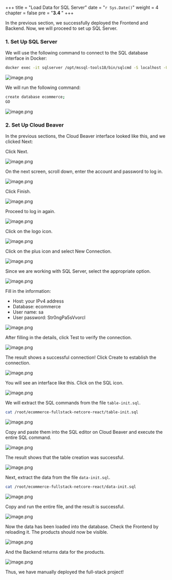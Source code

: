 +++
title = "Load Data for SQL Server"
date = "`r Sys.Date()`" 
weight = 4
chapter = false
pre = "<b>3.4 </b>"
+++

In the previous section, we successfully deployed the Frontend and Backend. Now, we will proceed to set up SQL Server.

### 1. Set Up SQL Server

We will use the following command to connect to the SQL database interface in Docker:

```bash
docker exec -it sqlserver /opt/mssql-tools18/bin/sqlcmd -S localhost -U sa -P Str0ngPa5sVvorcl -C
```

![image.png](/images/3-implementproject/3.4-sqlserver/image.png?featherlight=false&width=60pc)

We will run the following command:

```bash
create database ecommerce;
GO
```

![image.png](/images/3-implementproject/3.4-sqlserver/image1.png?featherlight=false&width=60pc)


### 2. Set Up Cloud Beaver

In the previous sections, the Cloud Beaver interface looked like this, and we clicked Next:

Click Next.

![image.png](/images/3-implementproject/3.4-sqlserver/image2.png?featherlight=false&width=60pc)


On the next screen, scroll down, enter the account and password to log in.

![image.png](/images/3-implementproject/3.4-sqlserver/image3.png?featherlight=false&width=60pc)


Click Finish.

![image.png](/images/3-implementproject/3.4-sqlserver/image4.png?featherlight=false&width=60pc)


Proceed to log in again.

![image.png](/images/3-implementproject/3.4-sqlserver/image5.png?featherlight=false&width=60pc)


Click on the logo icon.

![image.png](/images/3-implementproject/3.4-sqlserver/image6.png?featherlight=false&width=60pc)


Click on the plus icon and select New Connection.

![image.png](/images/3-implementproject/3.4-sqlserver/image7.png?featherlight=false&width=60pc)


Since we are working with SQL Server, select the appropriate option.

![image.png](/images/3-implementproject/3.4-sqlserver/image8.png?featherlight=false&width=60pc)


Fill in the information:

- Host: your IPv4 address
- Database: ecommerce
- User name: sa
- User password: Str0ngPa5sVvorcl

![image.png](/images/3-implementproject/3.4-sqlserver/image9.png?featherlight=false&width=60pc)


After filling in the details, click Test to verify the connection.

![image.png](/images/3-implementproject/3.4-sqlserver/image10.png?featherlight=false&width=60pc)


The result shows a successful connection! Click Create to establish the connection.

![image.png](/images/3-implementproject/3.4-sqlserver/image11.png?featherlight=false&width=60pc)


You will see an interface like this. Click on the SQL icon.

![image.png](/images/3-implementproject/3.4-sqlserver/image12.png?featherlight=false&width=60pc)


We will extract the SQL commands from the file `table-init.sql`.

```bash
cat /root/ecommerce-fullstack-netcore-react/table-init.sql
```

![image.png](/images/3-implementproject/3.4-sqlserver/image13.png?featherlight=false&width=60pc)


Copy and paste them into the SQL editor on Cloud Beaver and execute the entire SQL command.

![image.png](/images/3-implementproject/3.4-sqlserver/image14.png?featherlight=false&width=60pc)

The result shows that the table creation was successful.

![image.png](/images/3-implementproject/3.4-sqlserver/image15.png?featherlight=false&width=60pc)

Next, extract the data from the file `data-init.sql`.

```bash
cat /root/ecommerce-fullstack-netcore-react/data-init.sql
```

![image.png](/images/3-implementproject/3.4-sqlserver/image16.png?featherlight=false&width=60pc)


Copy and run the entire file, and the result is successful.

![image.png](/images/3-implementproject/3.4-sqlserver/image17.png?featherlight=false&width=60pc)


Now the data has been loaded into the database. Check the Frontend by reloading it. The products should now be visible.

![image.png](/images/3-implementproject/3.4-sqlserver/image18.png?featherlight=false&width=60pc)


And the Backend returns data for the products.

![image.png](/images/3-implementproject/3.4-sqlserver/image19.png?featherlight=false&width=60pc)


Thus, we have manually deployed the full-stack project!
